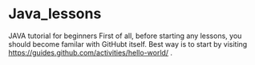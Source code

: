 # Java_lessons
JAVA tutorial for beginners
First of all, before starting any lessons, you should become familar with GitHubt itself. Best way is to start by visiting https://guides.github.com/activities/hello-world/ .
